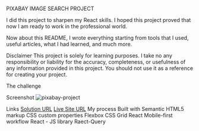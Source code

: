 PIXABAY IMAGE SEARCH PROJECT

I did this project to sharpen my React skills. I hoped this project proved that now I am ready to work in the professional world.

Now about this README, I wrote everything starting from tools that I used, useful articles, what I had learned, and much more.

Disclaimer
This project is solely for learning purposes. I take no any responsibility or liability for the accuracy, completeness, or usefulness of any information provided in this project. You should not use it as a reference for creating your project.

The challenge

Screenshot
![pixabay-project](https://github.com/user-attachments/assets/53759010-3a75-45d0-90b1-f7e2fe78b825)


Links
 [Solution URL](https://github.com/JudithJude369/pixabay-images)
  [Live Site URL](https://pixabay-images-pi.vercel.app/)
My process
Built with
Semantic HTML5 markup
CSS custom properties
Flexbox
CSS Grid
React
Mobile-first workflow
React - JS library
Raect-Query

